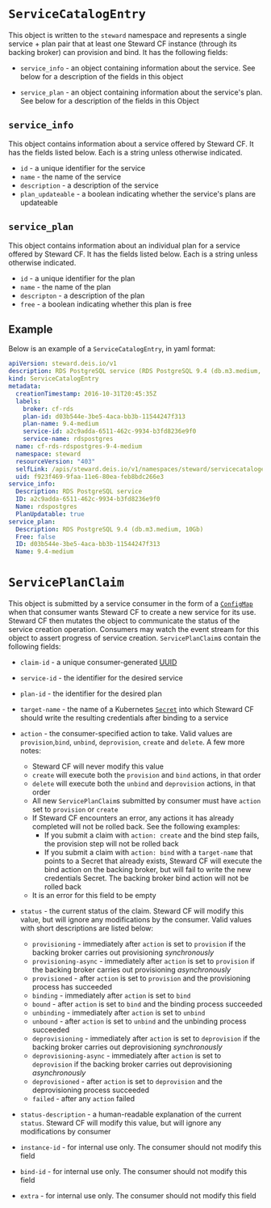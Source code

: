 # `ServiceCatalogEntry`

This object is written to the `steward` namespace and represents a single service + plan pair that
at least one Steward CF instance (through its backing broker) can provision and bind. It has the
following fields:

- `service_info` - an object containing information about the service. See below for a description
of the fields in this object

- `service_plan` - an object containing information about the service's plan. See below for a
description of the fields in this Object

## `service_info`

This object contains information about a service offered by Steward CF. It has the fields listed
below. Each is a string unless otherwise indicated.

- `id` - a unique identifier for the service
- `name` - the name of the service
- `description` - a description of the service
- `plan_updateable` - a boolean indicating whether the service's plans are updateable

## `service_plan`

This object contains information about an individual plan for a service offered by Steward CF. It
has the fields listed below. Each is a string unless otherwise indicated.

- `id` - a unique identifier for the plan
- `name` - the name of the plan
- `descripton` - a description of the plan
- `free` - a boolean indicating whether this plan is free

## Example

Below is an example of a `ServiceCatalogEntry`, in yaml format:

```yaml
apiVersion: steward.deis.io/v1
description: RDS PostgreSQL service (RDS PostgreSQL 9.4 (db.m3.medium, 10Gb))
kind: ServiceCatalogEntry
metadata:
  creationTimestamp: 2016-10-31T20:45:35Z
  labels:
    broker: cf-rds
    plan-id: d03b544e-3be5-4aca-bb3b-11544247f313
    plan-name: 9.4-medium
    service-id: a2c9adda-6511-462c-9934-b3fd8236e9f0
    service-name: rdspostgres
  name: cf-rds-rdspostgres-9-4-medium
  namespace: steward
  resourceVersion: "403"
  selfLink: /apis/steward.deis.io/v1/namespaces/steward/servicecatalogentries/cf-rds-rdspostgres-9-4-medium
  uid: f923f469-9faa-11e6-80ea-feb8bdc266e3
service_info:
  Description: RDS PostgreSQL service
  ID: a2c9adda-6511-462c-9934-b3fd8236e9f0
  Name: rdspostgres
  PlanUpdatable: true
service_plan:
  Description: RDS PostgreSQL 9.4 (db.m3.medium, 10Gb)
  Free: false
  ID: d03b544e-3be5-4aca-bb3b-11544247f313
  Name: 9.4-medium
```

# `ServicePlanClaim`

This object is submitted by a service consumer in the form of a [`ConfigMap`][configMap] when that
consumer wants Steward CF to create a new service for its use. Steward CF then mutates the object
to communicate the status of the service creation operation. Consumers may watch the event stream
for this object to assert progress of service creation. `ServicePlanClaim`s contain the following
fields:

- `claim-id` - a unique consumer-generated [UUID][uuid]

- `service-id` - the identifier for the desired service

- `plan-id` - the identifier for the desired plan

- `target-name` - the name of a Kubernetes [`Secret`][secret] into which Steward CF should write
  the resulting credentials after binding to a service

- `action` - the consumer-specified action to take. Valid values are `provision`,`bind`, `unbind`,
  `deprovision`, `create` and `delete`. A few more notes:
  - Steward CF will never modify this value
  - `create` will execute both the `provision` and `bind` actions, in that order
  - `delete` will execute both the `unbind` and `deprovision` actions, in that order
  - All new `ServicePlanClaim`s submitted by consumer must have `action` set to `provision` or
    `create`
  - If Steward CF encounters an error, any actions it has already completed will not be rolled
    back. See the following examples:
    - If you submit a claim with `action: create` and the bind step fails, the provision step will
      not be rolled back
    - If you submit a claim with `action: bind` with a `target-name` that points to a Secret that
      already exists, Steward CF will execute the bind action on the backing broker, but will fail
      to write the new credentials Secret. The backing broker bind action will not be rolled back
  - It is an error for this field to be empty

- `status` - the current status of the claim. Steward CF will modify this value, but will ignore
  any modifications by the consumer. Valid values with short descriptions are listed below:
  - `provisioning` - immediately after `action` is set to `provision` if the backing broker carries
    out provisioning _synchronously_
  - `provisioning-async` - immediately after `action` is set to `provision` if the backing broker
    carries out provisioning _asynchronously_
  - `provisioned` - after `action` is set to `provision` and the provisioning process has succeeded
  - `binding` - immediately after `action` is set to `bind`
  - `bound` - after `action` is set to `bind` and the binding process succeeded
  - `unbinding` - immediately after `action` is set to `unbind`
  - `unbound` - after `action` is set to `unbind` and the unbinding process succeeded
  - `deprovisioning` - immediately after `action` is set to `deprovision` if the backing broker
    carries out deprovisioning _synchronously_
  - `deprovisioning-async` - immediately after `action` is set to `deprovision` if the backing
    broker carries out deprovisioning _asynchronously_
  - `deprovisioned` - after `action` is set to `deprovision` and the deprovisioning process
    succeeded
  - `failed` - after any `action` failed
- `status-description` - a human-readable explanation of the current `status`. Steward CF will
  modify this value, but will ignore any modifications by consumer
- `instance-id` - for internal use only. The consumer should not modify this field
- `bind-id` - for internal use only. The consumer should not modify this field
- `extra` - for internal use only. The consumer should not modify this field

[3pr]: https://github.com/kubernetes/kubernetes/blob/master/docs/design/extending-api.md
[uuid]: https://tools.ietf.org/html/rfc4122
[configMap]: http://kubernetes.io/docs/user-guide/configmap/
[secret]: http://kubernetes.io/docs/user-guide/secrets/
